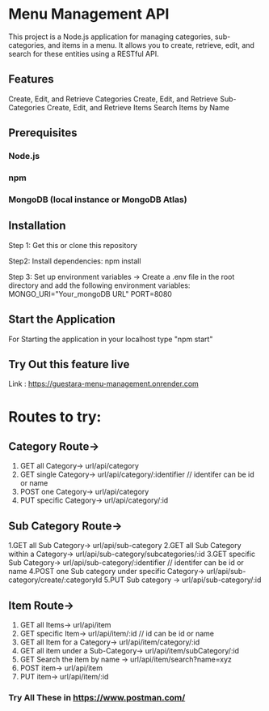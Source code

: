 # Menu Management API
This project is a Node.js application for managing categories, sub-categories, and items in a menu. It allows you to create, retrieve, edit, and search for these entities using a RESTful API.

## Features
Create, Edit, and Retrieve Categories
Create, Edit, and Retrieve Sub-Categories
Create, Edit, and Retrieve Items
Search Items by Name

## Prerequisites
### Node.js
### npm 
### MongoDB (local instance or MongoDB Atlas)

## Installation

Step 1: Get this or clone this repository

Step2: Install dependencies: npm install

Step 3: Set up environment variables -> Create a .env file in the root directory and add the following environment variables:
MONGO_URI="Your_mongoDB URL"
PORT=8080

## Start the Application
For Starting the application in your localhost type "npm start"

## Try Out this feature live 
Link : https://guestara-menu-management.onrender.com

# Routes to try:
## Category Route-> 
1. GET all Category-> url/api/category
2. GET single Category-> url/api/category/:identifier // identifer can be id or name
3. POST one Category-> url/api/category
4. PUT specific Category-> url/api/category/:id

## Sub Category Route->
1.GET all Sub Category-> url/api/sub-category
2.GET all Sub Category within a Category-> url/api/sub-category/subcategories/:id
3.GET specific Sub Category-> url/api/sub-category/:identifier  // identifer can be id or name
4.POST one Sub category under specific Category-> url/api/sub-category/create/:categoryId
5.PUT Sub category -> url/api/sub-category/:id

## Item Route->
1. GET all Items-> url/api/item
2. GET specific Item-> url/api/item/:id  // id can be id or name
3. GET all Item for a Category-> url/api/item/category/:id
4. GET all item under a Sub-Category-> url/api/item/subCategory/:id
5. GET Search the item by name -> url/api/item/search?name=xyz
6. POST item-> url/api/item
7. PUT item-> url/api/item/:id


### Try All These in https://www.postman.com/

